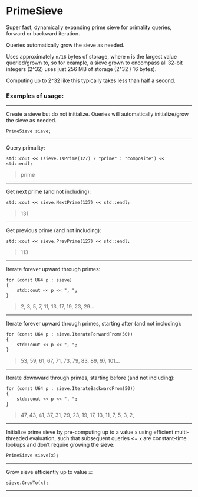 # PrimeSieve
Super fast, dynamically expanding prime sieve for primality queries, forward or backward iteration.

Queries automatically grow the sieve as needed.

Uses approximately `n/16` bytes of storage, where `n` is the largest value queried/grown to, so for example, a sieve grown to encompass all 32-bit integers (2^32) uses just 256 MB of storage (2^32 / 16 bytes).

Computing up to 2^32 like this typically takes less than half a second.

### Examples of usage: ###

- - - -

Create a sieve but do not initialize. Queries will automatically initialize/grow the sieve as needed.

`PrimeSieve sieve;`

- - - -

Query primality:

`std::cout << (sieve.IsPrime(127) ? "prime" : "composite") << std::endl;`

> prime

- - - -

Get next prime (and not including):

`std::cout << sieve.NextPrime(127) << std::endl;`

> 131

- - - -

Get previous prime (and not including):

`std::cout << sieve.PrevPrime(127) << std::endl;`

> 113

- - - -

Iterate forever upward through primes:

```
for (const U64 p : sieve)
{
    std::cout << p << ", ";
}
```

> 2, 3, 5, 7, 11, 13, 17, 19, 23, 29...

- - - -

Iterate forever upward through primes, starting after (and not including):

```
for (const U64 p : sieve.IterateForwardFrom(50))
{
    std::cout << p << ", ";
}
```

> 53, 59, 61, 67, 71, 73, 79, 83, 89, 97, 101...

- - - -

Iterate downward through primes, starting before (and not including):

```
for (const U64 p : sieve.IterateBackwardFrom(50))
{
    std::cout << p << ", ";
}
```

> 47, 43, 41, 37, 31, 29, 23, 19, 17, 13, 11, 7, 5, 3, 2,

- - - -

Initialize prime sieve by pre-computing up to a value `x` using efficient multi-threaded evaluation, such that subsequent queries <= `x` are constant-time lookups and don't require growing the sieve:

`PrimeSieve sieve(x);`

- - - -

Grow sieve efficiently up to value `x`:

`sieve.GrowTo(x);`

- - - -
